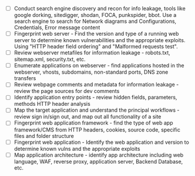 - [ ] Conduct search engine discovery and recon for info leakage, tools like google dorking, sitedigger, shodan, FOCA, punkspider, bbot. Use a search engine to search for Network diagrams and Configurations, Credentials, Error message content
- [ ] Fingerprint web server - Find the version and type of a running web server to determine known vulnerabilities and the appropriate exploits. Using "HTTP header field ordering" and "Malformed requests test".
- [ ] Review webserver metafiles for information leakage - robots.txt, sitemap.xml, security.txt, etc.
- [ ] Enumerate applications on webserver - find applications hosted in the webserver, vhosts, subdomains, non-standard ports, DNS zone transfers
- [ ] Review webpage comments and metadata for information leakage - review the page sources for dev comments
- [ ] Identify application entry points - review hidden fields, parameters, methods HTTP header analysis
- [ ] Map the target application and understand the principal workflows - review sign in/sign out, and map out all functionality of a site
- [ ] Fingerprint web application framework - find the type of web app framework/CMS from HTTP headers, cookies, source code, specific files and folder structure
- [ ] Fingerprint web application - Identify the web application and version to determine known vulns and the appropriate exploits
- [ ] Map application architecture - identify app architecture including web language, WAF, reverse proxy, application server, Backend Database, etc.
